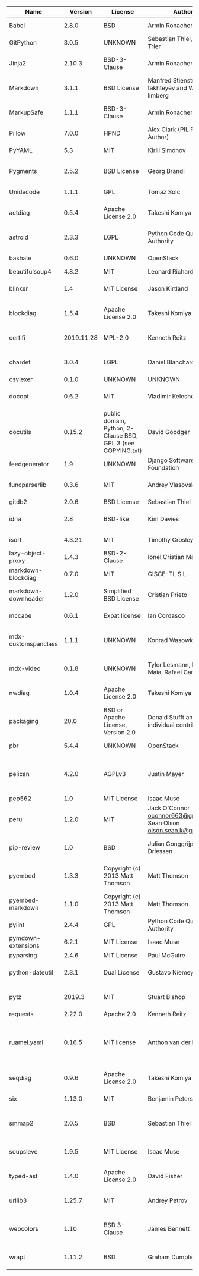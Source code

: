 | Name                | Version    | License                                                      | Author                                                                    | URL                                                 | Description                                                                                                                  |
|---------------------|------------|--------------------------------------------------------------|---------------------------------------------------------------------------|-----------------------------------------------------|------------------------------------------------------------------------------------------------------------------------------|
| Babel               | 2.8.0      | BSD                                                          | Armin Ronacher                                                            | http://babel.pocoo.org/                             | Internationalization utilities                                                                                               |
| GitPython           | 3.0.5      | UNKNOWN                                                      | Sebastian Thiel, Michael Trier                                            | https://github.com/gitpython-developers/GitPython   | Python Git Library                                                                                                           |
| Jinja2              | 2.10.3     | BSD-3-Clause                                                 | Armin Ronacher                                                            | https://palletsprojects.com/p/jinja/                | A very fast and expressive template engine.                                                                                  |
| Markdown            | 3.1.1      | BSD License                                                  | Manfred Stienstra, Yuri takhteyev and Waylan limberg                      | https://Python-Markdown.github.io/                  | Python implementation of Markdown.                                                                                           |
| MarkupSafe          | 1.1.1      | BSD-3-Clause                                                 | Armin Ronacher                                                            | https://palletsprojects.com/p/markupsafe/           | Safely add untrusted strings to HTML/XML markup.                                                                             |
| Pillow              | 7.0.0      | HPND                                                         | Alex Clark (PIL Fork Author)                                              | https://python-pillow.org                           | Python Imaging Library (Fork)                                                                                                |
| PyYAML              | 5.3        | MIT                                                          | Kirill Simonov                                                            | https://github.com/yaml/pyyaml                      | YAML parser and emitter for Python                                                                                           |
| Pygments            | 2.5.2      | BSD License                                                  | Georg Brandl                                                              | http://pygments.org/                                | Pygments is a syntax highlighting package written in Python.                                                                 |
| Unidecode           | 1.1.1      | GPL                                                          | Tomaz Solc                                                                | UNKNOWN                                             | ASCII transliterations of Unicode text                                                                                       |
| actdiag             | 0.5.4      | Apache License 2.0                                           | Takeshi Komiya                                                            | http://blockdiag.com/                               | actdiag generates activity-diagram image from text                                                                           |
| astroid             | 2.3.3      | LGPL                                                         | Python Code Quality Authority                                             | https://github.com/PyCQA/astroid                    | An abstract syntax tree for Python with inference support.                                                                   |
| bashate             | 0.6.0      | UNKNOWN                                                      | OpenStack                                                                 | http://docs.openstack.org/developer/bashate/        | A pep8 equivalent for bash scripts                                                                                           |
| beautifulsoup4      | 4.8.2      | MIT                                                          | Leonard Richardson                                                        | http://www.crummy.com/software/BeautifulSoup/bs4/   | Screen-scraping library                                                                                                      |
| blinker             | 1.4        | MIT License                                                  | Jason Kirtland                                                            | http://pythonhosted.org/blinker/                    | Fast, simple object-to-object and broadcast signaling                                                                        |
| blockdiag           | 1.5.4      | Apache License 2.0                                           | Takeshi Komiya                                                            | http://blockdiag.com/                               | blockdiag generates block-diagram image from text                                                                            |
| certifi             | 2019.11.28 | MPL-2.0                                                      | Kenneth Reitz                                                             | https://certifi.io/                                 | Python package for providing Mozilla's CA Bundle.                                                                            |
| chardet             | 3.0.4      | LGPL                                                         | Daniel Blanchard                                                          | https://github.com/chardet/chardet                  | Universal encoding detector for Python 2 and 3                                                                               |
| csvlexer            | 0.1.0      | UNKNOWN                                                      | UNKNOWN                                                                   | UNKNOWN                                             | UNKNOWN                                                                                                                      |
| docopt              | 0.6.2      | MIT                                                          | Vladimir Keleshev                                                         | http://docopt.org                                   | Pythonic argument parser, that will make you smile                                                                           |
| docutils            | 0.15.2     | public domain, Python, 2-Clause BSD, GPL 3 (see COPYING.txt) | David Goodger                                                             | http://docutils.sourceforge.net/                    | Docutils -- Python Documentation Utilities                                                                                   |
| feedgenerator       | 1.9        | UNKNOWN                                                      | Django Software Foundation                                                | https://github.com/getpelican/feedgenerator         | Standalone version of django.utils.feedgenerator                                                                             |
| funcparserlib       | 0.3.6      | MIT                                                          | Andrey Vlasovskikh                                                        | http://code.google.com/p/funcparserlib/             | Recursive descent parsing library based on functional combinators                                                            |
| gitdb2              | 2.0.6      | BSD License                                                  | Sebastian Thiel                                                           | https://github.com/gitpython-developers/gitdb       | Git Object Database                                                                                                          |
| idna                | 2.8        | BSD-like                                                     | Kim Davies                                                                | https://github.com/kjd/idna                         | Internationalized Domain Names in Applications (IDNA)                                                                        |
| isort               | 4.3.21     | MIT                                                          | Timothy Crosley                                                           | https://github.com/timothycrosley/isort             | A Python utility / library to sort Python imports.                                                                           |
| lazy-object-proxy   | 1.4.3      | BSD-2-Clause                                                 | Ionel Cristian Mărieș                                                     | https://github.com/ionelmc/python-lazy-object-proxy | A fast and thorough lazy object proxy.                                                                                       |
| markdown-blockdiag  | 0.7.0      | MIT                                                          | GISCE-TI, S.L.                                                            | https://github.com/gisce/markdown-blockdiag         | blockdiag extension for Python Markdown                                                                                      |
| markdown-downheader | 1.2.0      | Simplified BSD License                                       | Cristian Prieto                                                           | http://github.com/cprieto/mdx_downheader            | Python markdown extension to downgrade headers                                                                               |
| mccabe              | 0.6.1      | Expat license                                                | Ian Cordasco                                                              | https://github.com/pycqa/mccabe                     | McCabe checker, plugin for flake8                                                                                            |
| mdx-customspanclass | 1.1.1      | UNKNOWN                                                      | Konrad Wasowicz                                                           | https://github.com/exaroth/mdx_custom_span_class    | Markdown extension which allows inserting span elements with custom class                                                    |
| mdx-video           | 0.1.8      | UNKNOWN                                                      | Tyler Lesmann, Italo Maia, Rafael Canovas                                 | UNKNOWN                                             | Python-Markdown extension for easy video embedding                                                                           |
| nwdiag              | 1.0.4      | Apache License 2.0                                           | Takeshi Komiya                                                            | http://blockdiag.com/                               | nwdiag generates network-diagram image from text                                                                             |
| packaging           | 20.0       | BSD or Apache License, Version 2.0                           | Donald Stufft and individual contributors                                 | https://github.com/pypa/packaging                   | Core utilities for Python packages                                                                                           |
| pbr                 | 5.4.4      | UNKNOWN                                                      | OpenStack                                                                 | https://docs.openstack.org/pbr/latest/              | Python Build Reasonableness                                                                                                  |
| pelican             | 4.2.0      | AGPLv3                                                       | Justin Mayer                                                              | https://getpelican.com/                             | Static site generator supporting reStructuredText and Markdown source content.                                               |
| pep562              | 1.0        | MIT License                                                  | Isaac Muse                                                                | https://github.com/facelessuser/pep562              | Backport of PEP 562.                                                                                                         |
| peru                | 1.2.0      | MIT                                                          | Jack O'Connor <oconnor663@gmail.com>, Sean Olson <olson.sean.k@gmail.com> | https://github.com/buildinspace/peru                | A tool for fetching code                                                                                                     |
| pip-review          | 1.0        | BSD                                                          | Julian Gonggrijp, Vincent Driessen                                        | https://github.com/jgonggrijp/pip-review            | pip-review lets you smoothly manage all available PyPI updates.                                                              |
| pyembed             | 1.3.3      | Copyright (c) 2013 Matt Thomson                              | Matt Thomson                                                              | http://pyembed.github.io                            | Python OEmbed consumer library with automatic discovery of producers                                                         |
| pyembed-markdown    | 1.1.0      | Copyright (c) 2013 Matt Thomson                              | Matt Thomson                                                              | http://pyembed.github.io                            | Python Markdown extension for embedding content using OEmbed                                                                 |
| pylint              | 2.4.4      | GPL                                                          | Python Code Quality Authority                                             | https://github.com/PyCQA/pylint                     | python code static checker                                                                                                   |
| pymdown-extensions  | 6.2.1      | MIT License                                                  | Isaac Muse                                                                | https://github.com/facelessuser/pymdown-extensions  | Extension pack for Python Markdown.                                                                                          |
| pyparsing           | 2.4.6      | MIT License                                                  | Paul McGuire                                                              | https://github.com/pyparsing/pyparsing/             | Python parsing module                                                                                                        |
| python-dateutil     | 2.8.1      | Dual License                                                 | Gustavo Niemeyer                                                          | https://dateutil.readthedocs.io                     | Extensions to the standard Python datetime module                                                                            |
| pytz                | 2019.3     | MIT                                                          | Stuart Bishop                                                             | http://pythonhosted.org/pytz                        | World timezone definitions, modern and historical                                                                            |
| requests            | 2.22.0     | Apache 2.0                                                   | Kenneth Reitz                                                             | http://python-requests.org                          | Python HTTP for Humans.                                                                                                      |
| ruamel.yaml         | 0.16.5     | MIT license                                                  | Anthon van der Neut                                                       | https://bitbucket.org/ruamel/yaml                   | ruamel.yaml is a YAML parser/emitter that supports roundtrip preservation of comments, seq/map flow style, and map key order |
| seqdiag             | 0.9.6      | Apache License 2.0                                           | Takeshi Komiya                                                            | http://blockdiag.com/                               | seqdiag generates sequence-diagram image from text                                                                           |
| six                 | 1.13.0     | MIT                                                          | Benjamin Peterson                                                         | https://github.com/benjaminp/six                    | Python 2 and 3 compatibility utilities                                                                                       |
| smmap2              | 2.0.5      | BSD                                                          | Sebastian Thiel                                                           | https://github.com/gitpython-developers/smmap       | A pure Python implementation of a sliding window memory map manager                                                          |
| soupsieve           | 1.9.5      | MIT License                                                  | Isaac Muse                                                                | https://github.com/facelessuser/soupsieve           | A modern CSS selector implementation for Beautiful Soup.                                                                     |
| typed-ast           | 1.4.0      | Apache License 2.0                                           | David Fisher                                                              | https://github.com/python/typed_ast                 | a fork of Python 2 and 3 ast modules with type comment support                                                               |
| urllib3             | 1.25.7     | MIT                                                          | Andrey Petrov                                                             | https://urllib3.readthedocs.io/                     | HTTP library with thread-safe connection pooling, file post, and more.                                                       |
| webcolors           | 1.10       | BSD 3-Clause                                                 | James Bennett                                                             | https://github.com/ubernostrum/webcolors            | A library for working with color names and color values formats defined by HTML and CSS.                                     |
| wrapt               | 1.11.2     | BSD                                                          | Graham Dumpleton                                                          | https://github.com/GrahamDumpleton/wrapt            | Module for decorators, wrappers and monkey patching.                                                                         |
